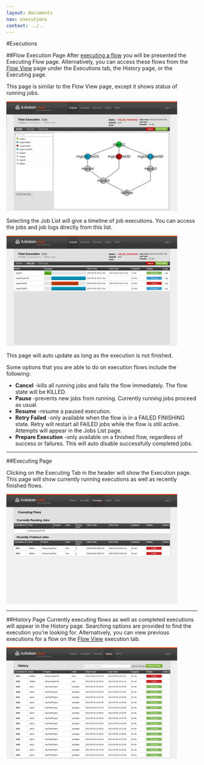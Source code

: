 ```yaml
---
layout: documents
nav: executions
context: ../..
---
```


#Executions

##Flow Execution Page
After [executing a flow](./executingflow.html) you will be presented the Executing Flow page.  Alternatively, you can
access these flows from the [Flow View](./projectflowview.html) page under the Executions tab, the History page, or the Executing page.

This page is similar to the Flow View page, except it shows status of running jobs. 

<img class="shadowimg" title="Executing Flow" src="./images/executingflowpage.png" ALT="Executing Flow Page" width="450" />

Selecting the Job List will give a timeline of job executions. You can access the jobs and job logs directly from this list.

<img class="shadowimg" title="Executing Flow" src="./images/executingflowpagejobslist.png" ALT="Executing Flow Page" width="450" />

This page will auto update as long as the execution is not finished.

Some options that you are able to do on execution flows include the following:
* __Cancel__ -kills all running jobs and fails the flow immediately. The flow state will be KILLED.
* __Pause__ -prevents new jobs from running. Currently running jobs proceed as usual.
* __Resume__ -resume a paused execution.
* __Retry Failed__ -only available when the flow is in a FAILED FINISHING state. Retry will restart all FAILED jobs while the flow is still active. Attempts will appear in the Jobs List page.
* __Prepare Execution__ -only available on a finished flow, regardless of success or failures. This will auto disable successfully completed jobs.

<hr/>

##Executing Page

Clicking on the Executing Tab in the header will show the Execution page. This page will show currently running executions as well as recently finished flows.

<img class="shadowimg" title="Executions" src="./images/executingflowspage.png" ALT="Executions" width="450" />

<hr/>

##History Page
Currently executing flows as well as completed executions will appear in the History page. Searching options are provided to find the execution you're looking for.
Alternatively, you can view previous executions for a flow on the [Flow View](./projectflowview.html) execution tab.

<img class="shadowimg" title="Executions" src="./images/historypage.png" ALT="Executions" width="450" />